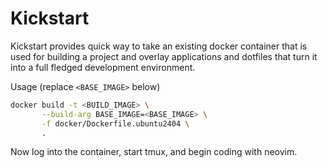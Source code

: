 # Kickstart

Kickstart provides quick way to take an existing docker container that is used
for building a project and overlay applications and dotfiles that turn it into
a full fledged development environment.

Usage (replace `<BASE_IMAGE>` below)


```bash
docker build -t <BUILD_IMAGE> \
       --build-arg BASE_IMAGE=<BASE_IMAGE> \
       -f docker/Dockerfile.ubuntu2404 \
       .
```

Now log into the container, start tmux, and begin coding with neovim.
